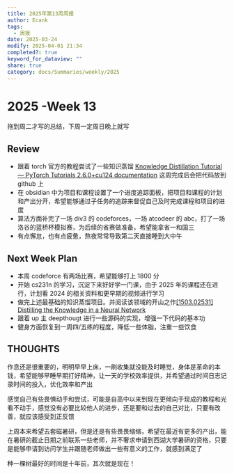 ```yaml
---
title: 2025年第13周周报
author: Ecank
tags:
  - 周报
date: 2025-03-24
modify: 2025-04-01 21:34
completed?: true
keyword_for_dataview: ""
share: true
category: docs/Summaries/weekly/2025
---
```

# 2025 -Week 13
拖到周二才写的总结，下周一定周日晚上就写
## Review
*  跟着 torch 官方的教程尝试了一些知识蒸馏 [Knowledge Distillation Tutorial — PyTorch Tutorials 2.6.0+cu124 documentation](https://pytorch.org/tutorials/beginner/knowledge_distillation_tutorial.html) 这周完成后会把代码放到 github 上
* 在 obsidian 中为项目和课程设置了一个进度追踪面板，把项目和课程的计划和产出分开，希望能够通过子任务的追踪来督促自己及时完成课程和项目的进度
* 算法方面补完了一场 div3 的 codeforces，一场 atcodeer 的 abc，打了一场洛谷的蓝桥杯模拟赛，为后续的省赛做准备，希望能拿省一和国三
* 有点懈怠，也有点疲惫，熬夜常常导致第二天直接睡到大中午
## Next Week Plan
* 本周 codeforce 有两场比赛，希望能够打上 1800 分
* 开始 cs231n 的学习，沉淀下来好好学一门课，由于 2025 年的课程还在进行，计划看 2024 的相关资料和更早期的视频进行学习
* 做完上述最基础的知识蒸馏项目。并阅读该领域的开山之作[[1503.02531] Distilling the Knowledge in a Neural Network](https://ar5iv.labs.arxiv.org/html/1503.02531)
* 跟着 up 主 deepthougt 进行一些源码的实现，增强一下代码的基本功
* 健身方面恢复到一周四/五练的程度，降低一些体脂，注重一些饮食
## THOUGHTS
作息还是很重要的，明明早早上床，一刷收集就没能及时睡觉，身体是革命的本钱，希望能够早睡早期打好精神，让一天的学校效率提供，并希望通过时间日志记录时间的投入，优化效率和产出

感觉自己有些畏惧动手和尝试，可能是自高中以来到现在更倾向于现成的教程和光看不动手，感觉没有必要比较他人的进步，还是要和过去的自己对比，只要有改善，就应该感受到正反馈

上周本来希望去套磁暑研，但是还是有些畏畏缩缩，希望在最近有更多的产出，能在暑研的截止日期之前联系一些老师，并不奢求申请到西湖大学暑研的资格，只要是能够申请到访问学生并跟随老师做出一些有意义的工作，就感到满足了

种一棵树最好的时间是十年前，其次就是现在！



